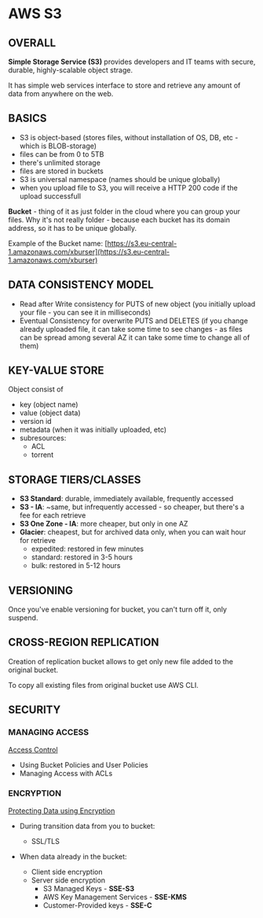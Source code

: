 # AWS S3

## OVERALL

**Simple Storage Service (S3)** provides developers and IT teams with secure, durable, highly-scalable object strage.

It has simple web services interface to store and retrieve any amount of data from anywhere on the web.

## BASICS

  - S3 is object-based (stores files, without installation of OS, DB, etc - which is BLOB-storage)
  - files can be from 0 to 5TB
  - there's unlimited storage
  - files are stored in buckets
  - S3 is universal namespace (names should be unique globally)
  - when you upload file to S3, you will receive a HTTP 200 code if the upload successfull
  
  
  **Bucket** - thing of it as just folder in the cloud where you can group your files.
  Why it's not really folder - because each bucket has its domain address, so it has to be unique globally.
  
  Example of the Bucket name: [https://s3.eu-central-1.amazonaws.com/xburser](https://s3.eu-central-1.amazonaws.com/xburser)



## DATA CONSISTENCY MODEL

  - Read after Write consistency for PUTS of new object (you initially upload your file - you can see it in milliseconds)
  - Eventual Consistency for overwrite PUTS and DELETES (if you change already uploaded file, it can take some time to see changes - as files can be spread among several AZ it can take some time to change all of them)


## KEY-VALUE STORE

Object consist of
  
  - key (object name)
  - value (object data)
  - version id
  - metadata (when it was initially uploaded, etc)
  - subresources:
    - ACL
    - torrent


## STORAGE TIERS/CLASSES

  - **S3 Standard**: durable, immediately available, frequently accessed
  - **S3 - IA**:  ~same, but infrequently accessed - so cheaper, but there's a fee for each retrieve
  - **S3 One Zone - IA**: more cheaper, but only in one AZ
  - **Glacier**: cheapest, but for archived data only, when you can wait hour for retrieve
    - expedited: restored in few minutes
    - standard: restored in 3-5 hours
    - bulk: restored in 5-12 hours


## VERSIONING

Once you've enable versioning for bucket, you can't turn off it, only suspend.


## CROSS-REGION REPLICATION

Creation of replication bucket allows to get only new file added to the original bucket.

To copy all existing files from original bucket use AWS CLI.


## SECURITY

### MANAGING ACCESS

[Access Control](https://docs.aws.amazon.com/AmazonS3/latest/dev/s3-access-control.html)
  
  - Using Bucket Policies and User Policies
  - Managing Access with ACLs
  
### ENCRYPTION

[Protecting Data using Encryption](https://docs.aws.amazon.com/AmazonS3/latest/dev/UsingEncryption.html)

- During transition data from you to bucket:
  - SSL/TLS
  
- When data already in the bucket:
  - Client side encryption
  - Server side encryption
    - S3 Managed Keys - **SSE-S3**
    - AWS Key Management Services - **SSE-KMS**
    - Customer-Provided keys - **SSE-C**






























